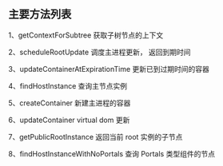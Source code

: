 ## 主要方法列表

1、getContextForSubtree                  获取子树节点的上下文

2、scheduleRootUpdate                   调度主进程更新， 返回到期时间

3、updateContainerAtExpirationTime      更新已到过期时间的容器

4、findHostInstance                     查询主节点实例

5、createContainer                     新建主进程的容器

6、updateContainer                     virtual dom 更新

7、getPublicRootInstance               返回当前 root 实例的子节点

8、findHostInstanceWithNoPortals      查询 Portals 类型组件的节点

